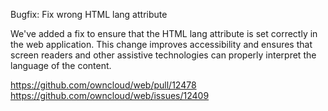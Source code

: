 Bugfix: Fix wrong HTML lang attribute

We've added a fix to ensure that the HTML lang attribute is set correctly in the web application. This change improves accessibility and ensures that screen readers and other assistive technologies can properly interpret the language of the content.

https://github.com/owncloud/web/pull/12478
https://github.com/owncloud/web/issues/12409
